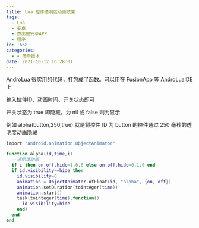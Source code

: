 ```yaml
---
title: Lua 控件透明度动画效果
tags:
  - Lua
  - 安卓
  - 杰出兽安卓APP
  - 程序
id: '668'
categories:
  - - 简单技术
date: 2021-10-12 16:28:01
---
```


AndroLua 很实用的代码，打包成了函数。可以用在 FusionApp 等 AndroLuaIDE 上

输入控件ID、动画时间、开关状态即可

开关状态为 true 即隐藏，为 nil 或 false 则为显示

例如 alpha(button,250,true) 就是将控件 ID 为 button 的控件通过 250 毫秒的透明度动画隐藏

```lua
import "android.animation.ObjectAnimator"

function alpha(id,time,i)
  --透明度动画
  if i then on,off,hide=1,0,8 else on,off,hide=0,1,0 end
  if id.visibility~=hide then
    id.visibility=0
    animation = ObjectAnimator.ofFloat(id, "alpha", {on, off})
    animation.setDuration(tointeger(time))
    animation.start()
    task(tointeger(time),function()
      id.visibility=hide
    end)
  end
end
```
